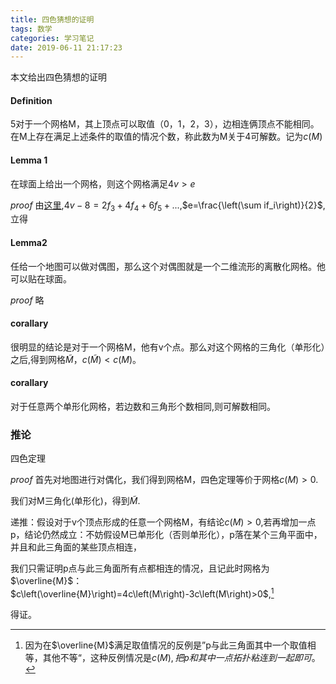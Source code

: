 ```yaml
---
title: 四色猜想的证明
tags: 数学
categories: 学习笔记
date: 2019-06-11 21:17:23
---
```


<script type="text/x-mathjax-config">
  MathJax.Hub.Config({tex2jax: {inlineMath: [['$','$'], ['\\(','\\)']]}});
</script>
<script type="text/javascript" async
  src="https://wujilingfeng.top/MathJax/MathJax.js?config=TeX-AMS_CHTML">
</script>


本文给出四色猜想的证明

<!--more-->

#### Definition

5对于一个网格M，其上顶点可以取值（0，1，2，3），边相连俩顶点不能相同。在M上存在满足上述条件的取值的情况个数，称此数为M关于4可解数。记为$c\left(M\right)$

#### Lemma 1

在球面上给出一个网格，则这个网格满足$4v>e$

*proof*    由[这里](<https://wujilingfeng.top/2019/03/04/cauchy-s-theorem-and-sphere-geometry/>),$4v-8=2f_3+4f_4+6f_5+...$,$e=\frac{\left(\sum if_i\right)}{2}$,立得

#### Lemma2

任给一个地图可以做对偶图，那么这个对偶图就是一个二维流形的离散化网格。他可以贴在球面。

*proof*  略

#### corallary

很明显的结论是对于一个网格M，他有v个点。那么对这个网格的三角化（单形化）之后,得到网格$\tilde{M}$，$c\left(\tilde{M}\right)<c\left(M\right)$。

#### corallary

对于任意两个单形化网格，若边数和三角形个数相同,则可解数相同。

### 推论

四色定理

*proof*  首先对地图进行对偶化，我们得到网格M，四色定理等价于网格$c\left(M\right)>0$.

我们对M三角化(单形化)，得到$\tilde{M}$.

递推：假设对于v个顶点形成的任意一个网格M，有结论$c\left(M\right)>0$,若再增加一点p，结论仍然成立：不妨假设M已单形化（否则单形化），p落在某个三角平面中，并且和此三角面的某些顶点相连，

我们只需证明p点与此三角面所有点都相连的情况，且记此时网格为$\overline{M}$：$c\left(\overline{M}\right)=4c\left(M\right)-3c\left(M\right)>0$,[^1]

[^1]: 因为在$\overline{M}$满足取值情况的反例是”p与此三角面其中一个取值相等，其他不等“，这种反例情况是$c\left(M\right),把p和其中一点拓扑粘连到一起即可$。

得证。



